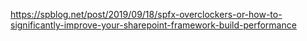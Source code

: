 https://spblog.net/post/2019/09/18/spfx-overclockers-or-how-to-significantly-improve-your-sharepoint-framework-build-performance
